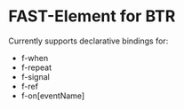 # FAST-Element for BTR

Currently supports declarative bindings for:

- f-when
- f-repeat
- f-signal
- f-ref
- f-on[eventName]